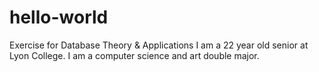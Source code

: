 # hello-world
Exercise for Database Theory &amp; Applications
I am a 22 year old senior at Lyon College. I am a computer science and art double major.
